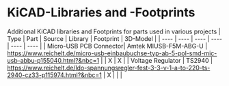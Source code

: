 # KiCAD-Libraries and -Footprints
 Additional KiCAD libraries and Footprints for parts used in various projects
 | Type | Part | Source | Library | Footprint | 3D-Model |
 | ----  | ---- | ---- | ---- | ---- | ---- |
 | Micro-USB PCB Connector| Amtek MIUSB-F5M-ABG-U | https://www.reichelt.de/micro-usb-einbaubuchse-typ-ab-5-pol-smd-mic-usb-abbu-p155040.html?&nbc=1 | | X | X | 
 | Voltage Regulator | TS2940 | https://www.reichelt.de/ldo-spannungsregler-fest-3-3-v-1-a-to-220-ts-2940-cz33-p115974.html?&nbc=1 | X | | |
